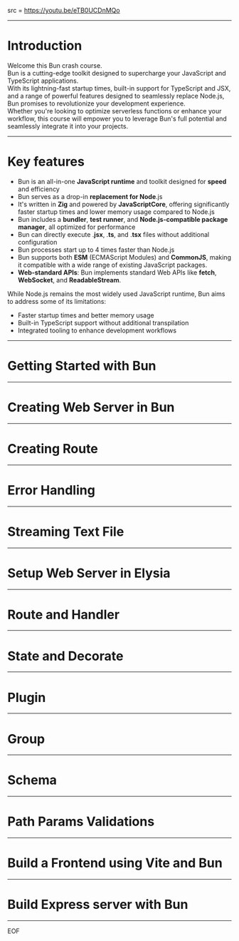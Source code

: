 src = https://youtu.be/eTB0UCDnMQo

---

# Introduction

Welcome this Bun crash course.  
Bun is a cutting-edge toolkit designed to supercharge your JavaScript and TypeScript applications.  
With its lightning-fast startup times, built-in support for TypeScript and JSX, and a range of powerful features designed to seamlessly replace Node.js, Bun promises to revolutionize your development experience.  
Whether you're looking to optimize serverless functions or enhance your workflow, this course will empower you to leverage Bun's full potential and seamlessly integrate it into your projects.

---

# Key features

- Bun is an all-in-one **JavaScript runtime** and toolkit designed for **speed** and efficiency
- Bun serves as a drop-in **replacement for Node**.js
- It's written in **Zig** and powered by **JavaScriptCore**, offering significantly faster startup times and lower memory usage compared to Node.js
- Bun includes a **bundler**, **test runner**, and **Node.js-compatible package manager**, all optimized for performance
- Bun can directly execute .**jsx**, .**ts**, and .**tsx** files without additional configuration
- Bun processes start up to 4 times faster than Node.js
- Bun supports both **ESM** (ECMAScript Modules) and **CommonJS**, making it compatible with a wide range of existing JavaScript packages.
- **Web-standard APIs**: Bun implements standard Web APIs like **fetch**, **WebSocket**, and **ReadableStream**.

While Node.js remains the most widely used JavaScript runtime, Bun aims to address some of its limitations:
- Faster startup times and better memory usage
- Built-in TypeScript support without additional transpilation
- Integrated tooling to enhance development workflows

---

# Getting Started with Bun



---

# Creating Web Server in Bun



---

# Creating Route



---

# Error Handling



---

# Streaming Text File



---

# Setup Web Server in Elysia



---

# Route and Handler



---

# State and Decorate



---

# Plugin



---

# Group



---

# Schema



---

# Path Params Validations



---

# Build a Frontend using Vite and Bun



---

# Build Express server with Bun



---
EOF

